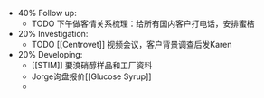 - 40% Follow up:
	- TODO 下午做客情关系梳理：给所有国内客户打电话，安排蜜桔
- 20% Investigation:
	- TODO [[Centrovet]] 视频会议，客户背景调查后发Karen
- 20% Developing:
	- [[STIM]] 要溴硝醇样品和工厂资料
	- Jorge询盘报价[[Glucose Syrup]]
	-